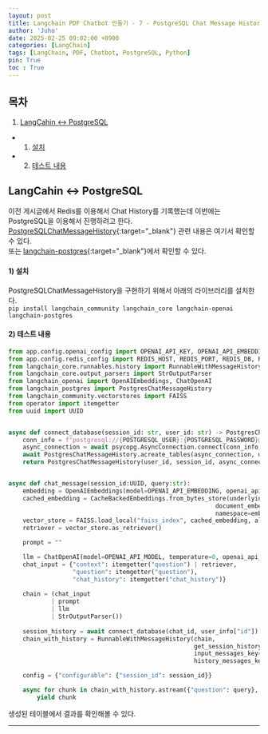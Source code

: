 ```yaml
---
layout: post
title: Langchain PDF Chatbot 만들기 - 7 - PostgreSQL Chat Message History
author: 'Juho'
date: 2025-02-25 09:02:00 +0900
categories: [LangChain]
tags: [LangChain, PDF, Chatbot, PostgreSQL, Python]
pin: True
toc : True
---
```


<style>
  th{
    font-weight: bold;
    text-align: center;
    background-color: white;
  }
  td{
    background-color: white;
  }

</style>

## 목차
1. [LangCahin <-> PostgreSQL](#langcahin---postgresql)
 - 1) [설치](#1-설치)
 - 2) [테스트 내용](#2-테스트-내용)

## LangCahin <-> PostgreSQL
이전 게시글에서 Redis를 이용해서 Chat History를 기록했는데 이번에는 PostgreSQL을 이용해서 진행하려고 한다.
[PostgreSQLChatMessageHistory](https://python.langchain.com/api_reference/community/chat_message_histories/langchain_community.chat_message_histories.postgres.PostgresChatMessageHistory.html){:target="_blank"} 관련 내용은 여기서 확인할 수 있다.<br/>
또는 [langchain-postgres](https://github.com/langchain-ai/langchain-postgres){:target="_blank"}에서 확인할 수 있다.<br/>



#### 1) 설치
PostgreSQLChatMessageHistory을 구현하기 위해서 아래의 라이브러리를 설치한다.<br/>
`pip install langchain_community langchain_core langchain-openai langchain-postgres`


#### 2) 테스트 내용
```python
from app.config.openai_config import OPENAI_API_KEY, OPENAI_API_EMBEDDING, OPENAI_API_MODEL
from app.config.redis_config import REDIS_HOST, REDIS_PORT, REDIS_DB, REDIS_PASSWORD
from langchain_core.runnables.history import RunnableWithMessageHistory
from langchain_core.output_parsers import StrOutputParser
from langchain_openai import OpenAIEmbeddings, ChatOpenAI
from langchain_postgres import PostgresChatMessageHistory
from langchain_community.vectorstores import FAISS
from operator import itemgetter
from uuid import UUID


async def connect_database(session_id: str, user_id: str) -> PostgresChatMessageHistory:
    conn_info = f"postgresql://{POSTGRESQL_USER}:{POSTGRESQL_PASSWORD}@{POSTGRESQL_HOST}:{POSTGRESQL_PORT}/{POSTGRESQL_DB}"
    async_connection = await psycopg.AsyncConnection.connect(conn_info, autocommit=True)
    await PostgresChatMessageHistory.acreate_tables(async_connection, user_id) # 한번만 실행하면 된다.
    return PostgresChatMessageHistory(user_id, session_id, async_connection=async_connection)


async def chat_message(session_id:UUID, query:str):
    embedding = OpenAIEmbeddings(model=OPENAI_API_EMBEDDING, openai_api_key=OPENAI_API_KEY)
    cached_embedding = CacheBackedEmbeddings.from_bytes_store(underlying_embeddings=embedding,
                                                          document_embedding_cache=LocalFileStore(EMBEDDING_CACHE_FOLDER),
                                                          namespace=embedding.model)
    vector_store = FAISS.load_local("faiss_index", cached_embedding, allow_dangerous_deserialization=True)
    retriever = vector_store.as_retriever()

    prompt = ""

    llm = ChatOpenAI(model=OPENAI_API_MODEL, temperature=0, openai_api_key=OPENAI_API_KEY, streaming=True)
    chat_input = {"context": itemgetter("question") | retriever,
                  "question": itemgetter("question"),
                  "chat_history": itemgetter("chat_history")}
            
    chain = (chat_input
            | prompt
            | llm
            | StrOutputParser())
            
    session_history = await connect_database(chat_id, user_info["id"])
    chain_with_history = RunnableWithMessageHistory(chain,
                                                    get_session_history=lambda session_id: session_history,
                                                    input_messages_key="question",
                                                    history_messages_key="chat_history")

    config = {"configurable": {"session_id": session_id}}

    async for chunk in chain_with_history.astream({"question": query}, config=config):
        yield chunk

```

생성된 테이블에서 결과를 확인해볼 수 있다.<br/>


---
